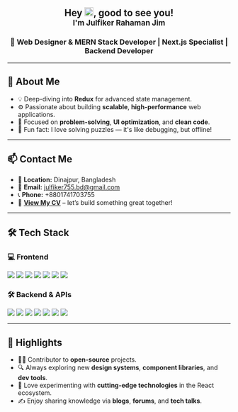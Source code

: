 <h2 align="center">
  Hey <img src="https://raw.githubusercontent.com/MartinHeinz/MartinHeinz/master/wave.gif" width="20px">, good to see you!  
  <br/>
  <span style="font-size:17px">I'm Julfiker Rahaman Jim</span>
</h2>

<h3 align="center">
🚀 Web Designer & MERN Stack Developer | Next.js Specialist | Backend Developer
</h3>

---

## 🧠 About Me

- 💡 Deep-diving into **Redux** for advanced state management.
- ⚙️ Passionate about building **scalable**, **high-performance** web applications.
- 🎯 Focused on **problem-solving**, **UI optimization**, and **clean code**.
- 🧩 Fun fact: I love solving puzzles — it's like debugging, but offline!

---

## 📫 Contact Me

- 📍 **Location:** Dinajpur, Bangladesh  
- 📧 **Email:** [julfiker755.bd@gmail.com](mailto:julfiker755.bd@gmail.com)  
- 📞 **Phone:** +8801741703755  
- 📄 [**View My CV**](https://drive.google.com/file/d/1FKetYrP2h7E1a-TcNUsq10R0J782_7zu/view) – let’s build something great together!

---

## 🛠️ Tech Stack

### 💻 Frontend
<p>
  <img src="https://img.shields.io/badge/React-20232A?style=for-the-badge&logo=react&logoColor=61DAFB"/>
  <img src="https://img.shields.io/badge/Next.js-000000?style=for-the-badge&logo=nextdotjs&logoColor=white"/>
  <img src="https://img.shields.io/badge/TailwindCSS-0EA5E9?style=for-the-badge&logo=tailwindcss&logoColor=white"/>
  <img src="https://img.shields.io/badge/TypeScript-3178C6?style=for-the-badge&logo=typescript&logoColor=white"/>
  <img src="https://img.shields.io/badge/JavaScript-F7DF1E?style=for-the-badge&logo=javascript&logoColor=black"/>
  <img src="https://img.shields.io/badge/Redux-593D88?style=for-the-badge&logo=redux&logoColor=white"/>
   <img src="https://img.shields.io/badge/Vue.js-35495E?style=for-the-badge&logo=vue.js&logoColor=4FC08D"/>
</p>

### 🛠️ Backend & APIs
<p>
  <img src="https://img.shields.io/badge/Node.js-339933?style=for-the-badge&logo=nodedotjs&logoColor=white"/>
  <img src="https://img.shields.io/badge/Express.js-404D59?style=for-the-badge"/>
   <img src="https://img.shields.io/badge/NestJS-E0234E?style=for-the-badge&logo=nestjs&logoColor=white"/>
  <img src="https://img.shields.io/badge/MongoDB-47A248?style=for-the-badge&logo=mongodb&logoColor=white"/>
  <img src="https://img.shields.io/badge/Firebase-FFCA28?style=for-the-badge&logo=firebase&logoColor=black"/>
  <img src="https://img.shields.io/badge/Postman-FF6C37?style=for-the-badge&logo=postman&logoColor=white"/>
   <img src="https://img.shields.io/badge/Prisma-2D3748?style=for-the-badge&logo=prisma&logoColor=white"/>
</p>

---

## 🌟 Highlights

- 👨‍💻 Contributor to **open-source** projects.
- 🔍 Always exploring new **design systems**, **component libraries**, and **dev tools**.
- 🧪 Love experimenting with **cutting-edge technologies** in the React ecosystem.
- ✍️ Enjoy sharing knowledge via **blogs**, **forums**, and **tech talks**.
